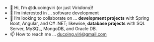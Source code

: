 - 👋 Hi, I’m @ducoingviri (or just _Viridiana_)!
- 👀 I’m interested in ... software development
- 💞️ I’m looking to collaborate on ... **development projects** with Spring Boot, Angular, and C# .NET; likewise, **database projects** with SQL Server, MySQL, MongoDB, and Oracle DB. 
- 📫 How to reach me ... ducoing.viri@gmail.com

<!---
ducoingviri/ducoingviri is a ✨ special ✨ repository because its `README.md` (this file) appears on your GitHub profile.
You can click the Preview link to take a look at your changes.
--->
